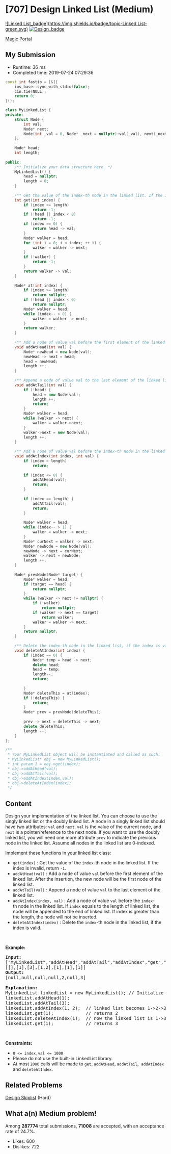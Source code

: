 # [707] Design Linked List (Medium)

[![Linked List_badge](https://img.shields.io/badge/topic-Linked List-green.svg)](https://leetcode.com/problems/design-linked-list/)  [![Design_badge](https://img.shields.io/badge/topic-Design-green.svg)](https://leetcode.com/problems/design-linked-list/) 

[Magic Portal](https://leetcode.com/problems/design-linked-list/)

## My Submission

- Runtime: 36 ms
- Completed time: 2019-07-24 07:29:36

```cpp
const int fastio = [&]{
    ios_base::sync_with_stdio(false); 
    cin.tie(NULL);
    return 0;
}();

class MyLinkedList {
private:
    struct Node {
        int val;
        Node* next;
        Node(int _val = 0, Node* _next = nullptr):val(_val), next(_next) {}
    };
    
    Node* head;
    int length;
    
public:
    /** Initialize your data structure here. */
    MyLinkedList() {
        head = nullptr;
        length = 0;
    }
    
    /** Get the value of the index-th node in the linked list. If the index is invalid, return -1. */
    int get(int index) {
        if (index >= length) 
            return -1;
        if (!head || index < 0)
            return -1;
        if (index == 0) {
            return head -> val;
        }
        Node* walker = head;
        for (int i = 0; i < index; ++ i) {
            walker = walker -> next;
        }
        if (!walker) {
            return -1;
        }
        return walker -> val;
    }
    
    Node* at(int index) {
        if (index >= length) 
            return nullptr;
        if (!head || index < 0)
            return nullptr;
        Node* walker = head;
        while (index-- > 0) {
            walker = walker -> next;
        }
        return walker;
    }
    
    /** Add a node of value val before the first element of the linked list. After the insertion, the new node will be the first node of the linked list. */
    void addAtHead(int val) {
        Node* newHead = new Node(val);
        newHead -> next = head;
        head = newHead;
        length ++;
    }
    
    /** Append a node of value val to the last element of the linked list. */
    void addAtTail(int val) {
        if (!head) {
            head = new Node(val);
            length ++;
            return;
        }
        Node* walker = head;
        while (walker -> next) {
            walker = walker->next;
        }
        walker->next = new Node(val);
        length ++;
    }
    
    /** Add a node of value val before the index-th node in the linked list. If index equals to the length of linked list, the node will be appended to the end of linked list. If index is greater than the length, the node will not be inserted. */
    void addAtIndex(int index, int val) {
        if (index > length)
            return;
        
        if (index <= 0) {
            addAtHead(val);
            return;
        }
        
        if (index == length) {
            addAtTail(val);
            return;
        }
        
        Node* walker = head;
        while (index-- > 1) {
            walker = walker -> next;
        }
        Node* curNext = walker -> next;
        Node* newNode = new Node(val);
        newNode -> next = curNext;
        walker -> next = newNode;
        length ++;
    }
    
    Node* prevNode(Node* target) {
        Node* walker = head;
        if (target == head) {
            return nullptr;
        }
        while (walker -> next != nullptr) {
            if (!walker)
                return nullptr;
            if (walker -> next == target)
                return walker;
            walker = walker -> next;
        }
        return nullptr;
    }
    
    /** Delete the index-th node in the linked list, if the index is valid. */
    void deleteAtIndex(int index) {
        if (index == 0) {
            Node* temp = head -> next;
            delete head;
            head = temp;
            length--;
            return;
            
        }
        Node* deleteThis = at(index);
        if (!deleteThis) {
            return;
        }
        Node* prev = prevNode(deleteThis);
        
        prev -> next = deleteThis -> next;
        delete deleteThis;
        length --;
    }
};

/**
 * Your MyLinkedList object will be instantiated and called as such:
 * MyLinkedList* obj = new MyLinkedList();
 * int param_1 = obj->get(index);
 * obj->addAtHead(val);
 * obj->addAtTail(val);
 * obj->addAtIndex(index,val);
 * obj->deleteAtIndex(index);
 */
```

## Content
<p>Design your&nbsp;implementation of the linked list. You can choose to use the singly linked list or the doubly linked list. A node in a singly&nbsp;linked list should have two attributes: <code>val</code>&nbsp;and <code>next</code>. <code>val</code> is the value of the current node, and <code>next</code>&nbsp;is&nbsp;a&nbsp;pointer/reference to the next node. If you want to use the doubly linked list,&nbsp;you will need&nbsp;one more attribute <code>prev</code> to indicate the previous node in the linked list. Assume all nodes in the linked list are 0-indexed.</p>

<p>Implement these functions in your linked list class:</p>

<ul>
	<li><code>get(index)</code> : Get the value of&nbsp;the <code>index</code>-th&nbsp;node in the linked list. If the index is invalid, return <code>-1</code>.</li>
	<li><code>addAtHead(val)</code> : Add a node of value <code>val</code>&nbsp;before the first element of the linked list. After the insertion, the new node will be the first node of the linked list.</li>
	<li><code>addAtTail(val)</code> : Append a node of value <code>val</code>&nbsp;to the last element of the linked list.</li>
	<li><code>addAtIndex(index, val)</code> : Add a node of value <code>val</code>&nbsp;before the <code>index</code>-th&nbsp;node in the linked list.&nbsp;If <code>index</code>&nbsp;equals&nbsp;to the length of&nbsp;linked list, the node will be appended to the end of linked list. If index is greater than the length, the node will not be inserted.</li>
	<li><code>deleteAtIndex(index)</code> : Delete&nbsp;the <code>index</code>-th&nbsp;node in the linked list, if the index is valid.</li>
</ul>

<p>&nbsp;</p>

<p><strong>Example:</strong></p>

<pre>
<b>Input: </b>
[&quot;MyLinkedList&quot;,&quot;addAtHead&quot;,&quot;addAtTail&quot;,&quot;addAtIndex&quot;,&quot;get&quot;,&quot;deleteAtIndex&quot;,&quot;get&quot;]
[[],[1],[3],[1,2],[1],[1],[1]]
<b>Output: </b> 
[null,null,null,null,2,null,3]

<b>Explanation:</b>
MyLinkedList linkedList = new MyLinkedList(); // Initialize empty LinkedList
linkedList.addAtHead(1);
linkedList.addAtTail(3);
linkedList.addAtIndex(1, 2);  // linked list becomes 1-&gt;2-&gt;3
linkedList.get(1);            // returns 2
linkedList.deleteAtIndex(1);  // now the linked list is 1-&gt;3
linkedList.get(1);&nbsp;&nbsp;&nbsp;         // returns 3
</pre>

<p>&nbsp;</p>
<p><strong>Constraints:</strong></p>

<ul>
	<li><code>0 &lt;= index,val &lt;= 1000</code></li>
	<li>Please do not use the built-in LinkedList library.</li>
	<li>At most <code>2000</code>&nbsp;calls will be made to&nbsp;<code>get</code>,&nbsp;<code>addAtHead</code>,&nbsp;<code>addAtTail</code>,&nbsp; <code>addAtIndex</code> and&nbsp;<code>deleteAtIndex</code>.</li>
</ul>


## Related Problems
[Design Skiplist](https://leetcode.com/problems/design-skiplist/) (Hard) <br>

## What a(n) Medium problem!
Among **287774** total submissions, **71008** are accepted, with an acceptance rate of 24.7%. <br>

- Likes: 600
- Dislikes: 722

